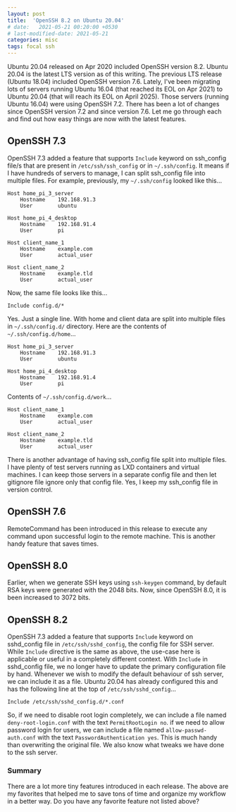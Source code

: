 ```yaml
---
layout: post
title:  'OpenSSH 8.2 on Ubuntu 20.04'
# date:   2021-05-21 00:20:00 +0530
# last-modified-date: 2021-05-21
categories: misc
tags: focal ssh
---
```


Ubuntu 20.04 released on Apr 2020 included OpenSSH version 8.2. Ubuntu 20.04 is the latest LTS version as of this writing. The previous LTS release (Ubuntu 18.04) included OpenSSH version 7.6. Lately, I've been migrating lots of servers running Ubuntu 16.04 (that reached its EOL on Apr 2021) to Ubuntu 20.04 (that will reach its EOL on April 2025). Those servers (running Ubuntu 16.04) were using OpenSSH 7.2. There has been a lot of changes since OpenSSH version 7.2 and since version 7.6. Let me go through each and find out how easy things are now with the latest features.

## OpenSSH 7.3

OpenSSH 7.3 added a feature that supports `Include` keyword on ssh_config file/s that are present in `/etc/ssh/ssh_config` or in `~/.ssh/config`. It means if I have hundreds of servers to manage, I can split ssh_config file into multiple files. For example, previously, my `~/.ssh/config` looked like this...

```
Host home_pi_3_server
    Hostname    192.168.91.3
    User        ubuntu

Host home_pi_4_desktop
    Hostname    192.168.91.4
    User        pi

Host client_name_1
    Hostname    example.com
    User        actual_user

Host client_name_2
    Hostname    example.tld
    User        actual_user
```

Now, the same file looks like this...

```
Include config.d/*
```

Yes. Just a single line. With home and client data are split into multiple files in `~/.ssh/config.d/` directory. Here are the contents of `~/.ssh/config.d/home`...

```
Host home_pi_3_server
    Hostname    192.168.91.3
    User        ubuntu

Host home_pi_4_desktop
    Hostname    192.168.91.4
    User        pi
```

Contents of `~/.ssh/config.d/work`...

```
Host client_name_1
    Hostname    example.com
    User        actual_user

Host client_name_2
    Hostname    example.tld
    User        actual_user
```

There is another advantage of having ssh_config file split into multiple files. I have plenty of test servers running as LXD containers and virtual machines. I can keep those servers in a separate config file and then let gitignore file ignore only that config file. Yes, I keep my ssh_config file in version control.

## OpenSSH 7.6

RemoteCommand has been introduced in this release to execute any command upon successful login to the remote machine. This is another handy feature that saves times.

## OpenSSH 8.0

Earlier, when we generate SSH keys using `ssh-keygen` command, by default RSA keys were generated with the 2048 bits. Now, since OpenSSH 8.0, it is been increased to 3072 bits.

## OpenSSH 8.2

OpenSSH 7.3 added a feature that supports `Include` keyword on sshd_config file in `/etc/ssh/sshd_config`, the config file for SSH server. While `Include` directive is the same as above, the use-case here is applicable or useful in a completely different context. With `Include` in sshd_config file, we no longer have to update the primary configuration file by hand. Whenever we wish to modify the default behaviour of ssh server, we can include it as a file. Ubuntu 20.04 has already configured this and has the following line at the top of `/etc/ssh/sshd_config`...

```
Include /etc/ssh/sshd_config.d/*.conf
```

So, if we need to disable root login completely, we can include a file named `deny-root-login.conf` with the text `PermitRootLogin no`. if we need to allow password login for users, we can include a file named `allow-passwd-auth.conf` with the text `PasswordAuthentication yes`. This is much handy than overwriting the original file. We also know what tweaks we have done to the ssh server.

### Summary

There are a lot more tiny features introduced in each release. The above are my favorites that helped me to save tons of time and organize my workflow in a better way. Do you have any favorite feature not listed above?
